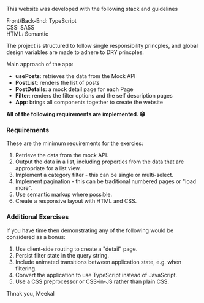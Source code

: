 This website was developed with the following stack and guidelines

Front/Back-End: TypeScript <br>
CSS: SASS <br>
HTML: Semantic <br>

The project is structured to follow single responsibility princples, and global design variables are made to adhere to DRY princples.

Main approach of the app:

- <b>usePosts</b>: retrieves the data from the Mock API
- <b>PostList</b>: renders the list of posts
- <b>PostDetails</b>: a mock detail page for each Page
- <b>Filter</b>: renders the filter options and the self description pages
- <b>App</b>: brings all components together to create the website

<b>All of the following requirements are implemented. 😁 </b>

### Requirements

These are the minimum requirements for the exercies:

1. Retrieve the data from the mock API.
1. Output the data in a list, including properties from the data that are appropriate for a list view.
1. Implement a category filter - this can be single or multi-select.
1. Implement pagination - this can be traditional numbered pages or "load more".
1. Use semantic markup where possible.
1. Create a responsive layout with HTML and CSS.

### Additional Exercises

If you have time then demonstrating any of the following would be considered as a bonus:

1. Use client-side routing to create a "detail" page.
1. Persist filter state in the query string.
1. Include animated transitions between application state, e.g. when filtering.
1. Convert the application to use TypeScript instead of JavaScript.
1. Use a CSS preprocessor or CSS-in-JS rather than plain CSS.

Thnak you,
Meekal
